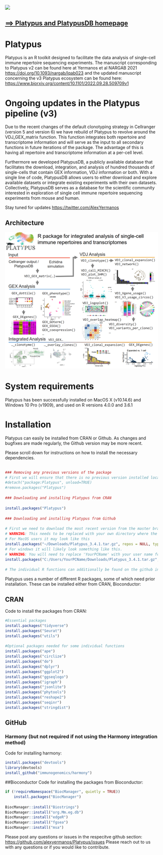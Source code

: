 
<!-- README.md is generated from README.Rmd. Please edit that file -->

![](https://repository-images.githubusercontent.com/297313954/10e0a180-713e-11eb-9a23-ef93a9d86e8b)

## [==&gt; Platypus and PlatypusDB homepage](https://alexyermanos.github.io/Platypus/index.html "Platypus and PlatypusDB homepage")

# Platypus

Platypus is an R toolkit designed to facilitate the data analysis of
single-cell immune repertoire sequencing experiments. The manuscript
corresponding to Platypus v2 can be found here at Yermanos et al NARGAB
2021 <https://doi.org/10.1093/nargab/lqab023> and the updated manuscript concerning the v3 Platypus ecosystem can be found here: <https://www.biorxiv.org/content/10.1101/2022.09.28.509709v1> 

# Ongoing updates in the Platypus pipeline (v3)

Due to the recent changes of the default clonotyping strategy in
Cellranger (version 5 and version 6) we have rebuild of Platypus to
revolve around the VDJ\_GEX\_matrix function. This function integrates
both repertoire and transcriptome information and will serve as the
input to all secondary functions in future iterations of the package.
The advantage of this is having all repertoire and transcriptome
information at a per-cell level.

Furthermore we developed PlatypusDB, a publicly available database that
facilitates the download, integration, and analysis of hundred thousands
of single-cells that contain GEX information, VDJ information or both.
With a single line of code, PlatypusDB allows users to either download
and explore available datasets or integrate existing experiments with
their own datasets. Collectively, PlatypusDB serves as a database for
the scientific community interested in exploration of single cell immune
repertoire sequencing experiments from mouse and human.

Stay tuned for updates <https://twitter.com/AlexYermanos>

## Architecture

![](images/PlatypusV3_abstract.png)

# System requirements

Platypus has been successfully installed on MacOS X (v10.14.6) and
Windows 10 Pro (v1909), and used on R versions 4.0.0 and 3.6.1

# Installation

Platypus can easily be installed from CRAN or Github. As changes and bugfixes are made regularly, the Github version may be more recent.

Please scroll down for instructions on how to install the necessary dependencies. 

``` r

### Removing any previous versions of the package
# First we will ensure that there is no previous version installed locally
#detach("package:Platypus", unload=TRUE)
#remove.packages("Platypus")

### Downloading and installing Platypus from CRAN

install.packages("Platypus")

### Downloading and installing Platypus from Github

# First we need to download the most recent version from the master branch at https://github.com/alexyermanos/Platypus we can install the package using the following command. 
# WARNING: This needs to be replaced with your own directory where the downloaded package is found
# For MacOS users it may look like this
install.packages("~/Downloads/Platypus_3.4.1.tar.gz", repos = NULL, type="source")
# For windows it will likely look something like this. 
# WARNING: You will need to replace 'YourPCName' with your user name for the windows account in the directory. 
install.packages("C:/Users/YourPCName/Downloads/Platypus_3.4.1.tar.gz", repos = NULL, type="source")

# The individual R functions can additionally be found on the github in the Functions branch. Within this branch, there is a folder "R" which contains the individual functions. This can similarly be downloaded and loaded into the R environment incase not all functions are desired. Similarly, these functions are actively updated and may include more features than the in current CRAN version. 

```

Platypus uses a number of different R packages, some of which need prior
installation. These can be installed either from CRAN, Bioconductor:

## CRAN

Code to install the packages from CRAN:

``` r
#Essential packages
install.packages("tidyverse")
install.packages("Seurat")
install.packages("utils")

#Optional packages needed for some individual functions
install.packages("ape")
install.packages("circlize")
install.packages("do")
install.packages("dplyr")
install.packages("ggplot2")
install.packages("ggseqlogo")
install.packages("igraph")
install.packages("jsonlite")
install.packages("phytools")
install.packages("reshape2")
install.packages("seqinr")
install.packages("stringdist")
```

## GitHub

### Harmony (but not required if not using the Harmony integration method)

Code for installing harmony:

``` r
install.packages("devtools")
library(devtools)
install_github("immunogenomics/harmony")
```

\#\#Bioconductor Code for installing the packages from Bioconductor:

``` r
if (!requireNamespace("BiocManager", quietly = TRUE))
    install.packages("BiocManager")
    
BiocManager::install("Biostrings")
BiocManager::install("org.Mm.eg.db")
BiocManager::install("edgeR")
BiocManager::install("fgsea")
BiocManager::install("msa")
```

Please post any questions or issues in the respecitve github section:
<https://github.com/alexyermanos/Platypus/issues> Please reach out to us
with any questions or if you would like to contribute.
